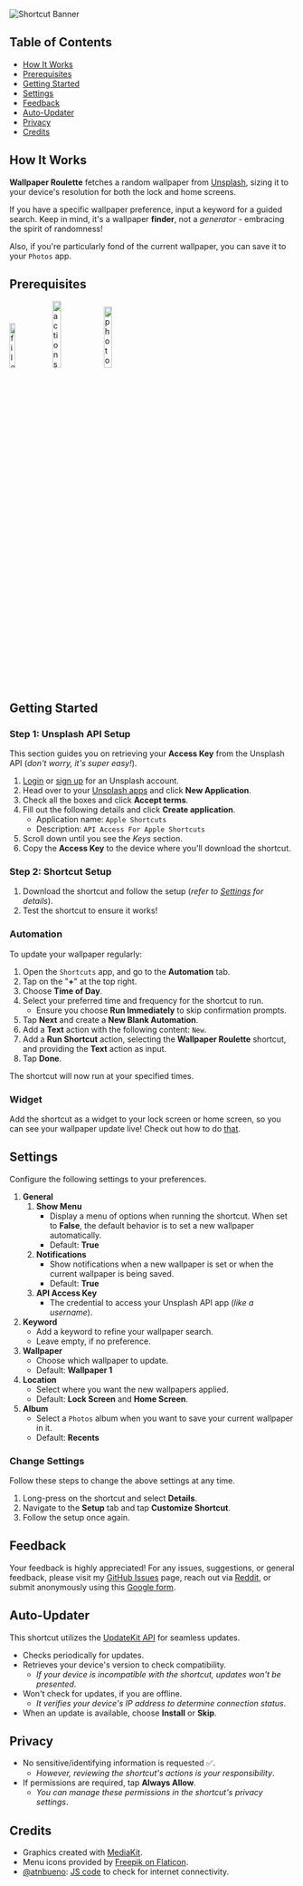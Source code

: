 ![Shortcut Banner](https://i.imgur.com/yNuPpgU.png)

## Table of Contents

-   [How It Works](#how-it-works)
-   [Prerequisites](#prerequisites)
-   [Getting Started](#getting-started)
-   [Settings](#settings)
-   [Feedback](#feedback)
-   [Auto-Updater](#auto-updater)
-   [Privacy](#privacy)
-   [Credits](#credits)

## How It Works

**Wallpaper Roulette** fetches a random wallpaper from [Unsplash](https://unsplash.com/), sizing it to your device's resolution for both the lock and home screens.

If you have a specific wallpaper preference, input a keyword for a guided search. Keep in mind, it's a wallpaper **finder**, not a _generator_ - embracing the spirit of randomness!

Also, if you're particularly fond of the current wallpaper, you can save it to your `Photos` app.

## Prerequisites

<a href="https://apps.apple.com/us/app/files/id1232058109">
	<img src="https://i.imgur.com/gyNTIdc.png" alt="files-badge" width="14.21%"></a>
<a href="https://apps.apple.com/us/app/actions/id1586435171">
	<img src="https://i.imgur.com/Uf9cvrl.png" alt="actions--badge" width="17.33%"/></a>
<a href="https://apps.apple.com/us/app/photos/id1584215428">
	<img src="https://i.imgur.com/WlLrStW.png" alt="photos-badge" width="16.62%"/></a>

## Getting Started

### Step 1: Unsplash API Setup

This section guides you on retrieving your **Access Key** from the Unsplash API (_don't worry, it's super easy!_).

1. [Login](https://unsplash.com/login) or [sign up](https://unsplash.com/join) for an Unsplash account.
2. Head over to your [Unsplash apps](https://unsplash.com/oauth/applications) and click **New Application**.
3. Check all the boxes and click **Accept terms**.
4. Fill out the following details and click **Create application**.
    - Application name: `Apple Shortcuts`
    - Description: `API Access For Apple Shortcuts`
5. Scroll down until you see the _Keys_ section.
6. Copy the **Access Key** to the device where you'll download the shortcut.

### Step 2: Shortcut Setup

1. Download the shortcut and follow the setup (_refer to [Settings](#settings) for details_).
2. Test the shortcut to ensure it works!

### Automation

To update your wallpaper regularly:

1.  Open the `Shortcuts` app, and go to the **Automation** tab.
2.  Tap on the "**+**" at the top right.
3.  Choose **Time of Day**.
4.  Select your preferred time and frequency for the shortcut to run.
    -   Ensure you choose **Run Immediately** to skip confirmation prompts.
5.  Tap **Next** and create a **New Blank Automation**.
6.  Add a **Text** action with the following content: `New`.
7.  Add a **Run Shortcut** action, selecting the **Wallpaper Roulette** shortcut, and providing the **Text** action as input.
8.  Tap **Done**.

The shortcut will now run at your specified times.

### Widget

Add the shortcut as a widget to your lock screen or home screen, so you can see your wallpaper update live! Check out how to do [that](https://support.apple.com/en-us/HT207122).

## Settings

Configure the following settings to your preferences.

1. **General**
    1. **Show Menu**
        - Display a menu of options when running the shortcut. When set to **False**, the default behavior is to set a new wallpaper automatically.
        - Default: **True**
    1. **Notifications**
        - Show notifications when a new wallpaper is set or when the current wallpaper is being saved.
        - Default: **True**
    1. **API Access Key**
        - The credential to access your Unsplash API app (_like a username_).
1. **Keyword**
    - Add a keyword to refine your wallpaper search.
    - Leave empty, if no preference.
1. **Wallpaper**
    - Choose which wallpaper to update.
    - Default: **Wallpaper 1**
1. **Location**
    - Select where you want the new wallpapers applied.
    - Default: **Lock Screen** and **Home Screen**.
1. **Album**
    - Select a `Photos` album when you want to save your current wallpaper in it.
    - Default: **Recents**

### Change Settings

Follow these steps to change the above settings at any time.

1. Long-press on the shortcut and select **Details**.
2. Navigate to the **Setup** tab and tap **Customize Shortcut**.
3. Follow the setup once again.

## Feedback

Your feedback is highly appreciated! For any issues, suggestions, or general feedback, please visit my [GitHub Issues](https://github.com/spenpal/AppleShortcuts/issues/new/choose) page, reach out via [Reddit](https://www.reddit.com/user/spenpal_dev), or submit anonymously using this [Google form](https://forms.gle/KdJXQhysQQj4yBtS7).

## Auto-Updater

This shortcut utilizes the [UpdateKit API](https://www.mikebeas.com/updatekit-api/v1) for seamless updates.

-   Checks periodically for updates.
-   Retrieves your device's version to check compatibility.
    -   _If your device is incompatible with the shortcut, updates won't be presented_.
-   Won't check for updates, if you are offline.
    -   _It verifies your device's IP address to determine connection status_.
-   When an update is available, choose **Install** or **Skip**.

## Privacy

-   No sensitive/identifying information is requested ✅.
    -   _However, reviewing the shortcut's actions is your responsibility_.
-   If permissions are required, tap **Always Allow**.
    -   _You can manage these permissions in the shortcut's privacy settings_.

## Credits

-   Graphics created with [MediaKit](https://routinehub.co/shortcut/1911).
-   Menu icons provided by [Freepik on Flaticon](https://www.flaticon.com/free-icons/photo).
-   [@atnbueno](https://routinehub.co/user/atnbueno): [JS code](https://routinehub.co/shortcut/6758/) to check for internet connectivity.
